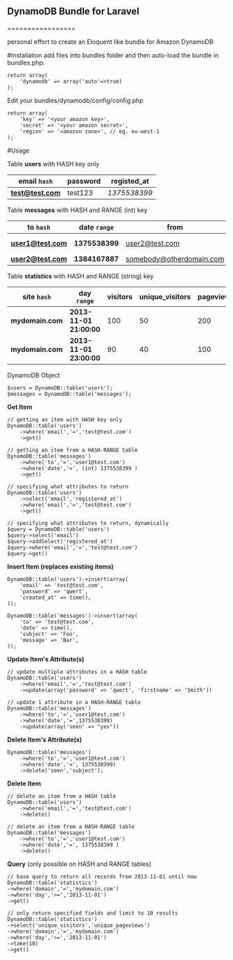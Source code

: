 ## DynamoDB Bundle for Laravel
=================

personal effort to create an Eloquent like bundle for Amazon DynamoDB

#Installation
add files into bundles folder and then auto-load the bundle in bundles.php:

	return array(
		'dynamodb' => array('auto'=>true)
	);
  
Edit your bundles/dynamodb/config/config.php

	return array(
		'key' => '<your amazon key>',
		'secret' => '<your amazon secret>',
		'region' => '<amazon zone>', // eg. eu-west-1
	);
  
#Usage



Table **users** with HASH key only 

email `hash` | password | registed_at
--- | --- | ---
**test@test.com** | test123 | *1375538399*


Table **messages** with HASH and RANGE (int) key

to `hash` | date `range` | from | subject | message_body 
--- | --- | --- | --- | ---
**user1@test.com** | **1375538399** | user2@test.com | Hello User1 | Goodbye User1
**user2@test.com** | **1384167887** | somebody@otherdomain.com | Foo | Bar


Table **statistics** with HASH and RANGE (string) key

site `hash` | day `range` | visitors | unique_visitors | pageviews | unique_pageviews
--- | --- | --- | --- | --- | ---
**mydomain.com** | **2013-11-01 21:00:00** | 100 | 50 | 200 | 150
**mydomain.com** | **2013-11-01 23:00:00** | 90 | 40 | 100 | 95



DynamoDB Object

	$users = DynamoDB::table('users');
	$messages = DynamoDB::table('messages');

**Get Item**
	

	// getting an item with HASH key only
	DynamoDB::table('users')
		->where('email','=','test@test.com')
		->get()

	// getting an item from a HASH-RANGE table
	DynamoDB::table('messages')
		->where('to','=','user1@test.com')
		->where('date','=', (int) 1375538399 )
		->get()

	// specifying what attributes to return
	DynamoDB::table('users')
		->select('email','registered_at')
		->where('email','=','test@test.com')
		->get()

	// specifying what attributes to return, dynamically
	$query = DynamoDB::table('users')
	$query->select('email')
	$query->addSelect('registered_at')
	$query->where('email','=','test@test.com')
	$query->get()

**Insert Item (replaces existing items)**

	DynamoDB::table('users')->insert(array(
		'email' => 'test@test.com',
		'password' => 'qwert',
		'created_at' => time(),
	));
	
	DynamoDB::table('messages')->insert(array(
		'to' => 'test@test.com',
		'date' => time(),
		'subject' => 'Foo',
		'message' => 'Bar',
	));


**Update Item's Attribute(s)**

	// update multiple attributes in a HASH table
	DynamoDB::table('users')
		->where('email','=','test@test.com')
		->update(array('password' => 'qwert', 'firstname' => 'Smith'))
	
	// update 1 attribute in a HASH-RANGE table
	DynamoDB::table('messages')
		->where('to','=','user1@test.com')
		->where('date','=',1375538399)
		->update(array('seen' => "yes"))

**Delete Item's Attribute(s)**

	DynamoDB::table('messages')
		->where('to','=','user1@test.com')
		->where('date','=', 1375538399)
		->delete('seen','subject');
	
**Delete Item**

	// delete an item from a HASH table
	DynamoDB::table('users')
		->where('email','=','test@test.com')
		->delete()
	
	// delete an item from a HASH-RANGE table
	DynamoDB::table('messages')
		->where('to','=','user1@test.com')
		->where('date','=', 1375538399 )
		->delete()

**Query** (only possible on HASH and RANGE tables)

	// base query to return all records from 2013-11-01 until now
	DynamoDB::table('statistics')
	->where('domain','=','mydomain.com')
	->where('day','>=','2013-11-01')
	->get()

	// only return specified fields and limit to 10 results
	DynamoDB::table('statistics')
	->select('unique_visitors','unique_pageviews')
	->where('domain','=','mydomain.com')
	->where('day','>=','2013-11-01')
	->take(10)
	->get()
	
	

